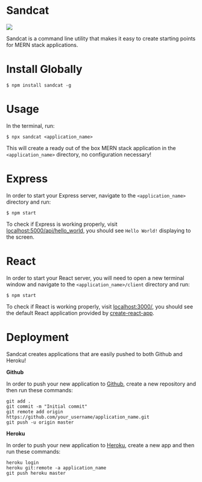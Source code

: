 # Sandcat

<a href="https://www.npmjs.com/package/sandcat" target="_blank"><img src="https://img.shields.io/npm/v/sandcat" /></a>

Sandcat is a command line utility that makes it easy to create starting points for MERN stack applications.

# Install Globally
```
$ npm install sandcat -g
```

# Usage

In the terminal, run:
```
$ npx sandcat <application_name>
```
This will create a ready out of the box MERN stack application in the `<application_name>` directory, no configuration necessary!

# Express

In order to start your Express server, navigate to the `<application_name>` directory and run:
```
$ npm start
```
To check if Express is working properly, visit [localhost:5000/api/hello_world](http://localhost:5000/api/hello_world), you should see `Hello World!` displaying to the screen.

# React 

In order to start your React server, you will need to open a new terminal window and navigate to the `<application_name>/client` directory and run:
```
$ npm start
```
To check if React is working properly, visit [localhost:3000/](http://localhost:3000/), you should see the default React application provided by [create-react-app](https://www.npmjs.com/package/create-react-app).

# Deployment
 
Sandcat creates applications that are easily pushed to both Github and Heroku!

**Github**

In order to push your new application to [Github](https://github.com/), create a new repository and then run these commands:
```
git add .
git commit -m "Initial commit"
git remote add origin https://github.com/your_username/application_name.git
git push -u origin master
```

**Heroku**

In order to push your new application to [Heroku](https://dashboard.heroku.com/apps), create a new app and then run these commands:
```
heroku login
heroku git:remote -a application_name
git push heroku master
```
